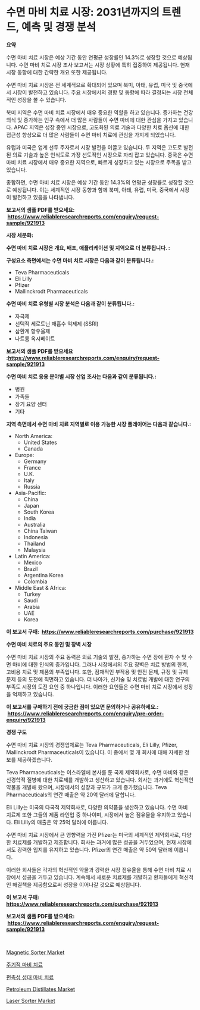 <p><h1>수면 마비 치료 시장: 2031년까지의 트렌드, 예측 및 경쟁 분석</h1></p><p><strong>요약</strong></p>
<p><p>수면 마비 치료 시장은 예상 기간 동안 연평균 성장률인 14.3%로 성장할 것으로 예상됩니다. 수면 마비 치료 시장 조사 보고서는 시장 상황에 특히 집중하여 제공됩니다. 현재 시장 동향에 대한 간략한 개요 또한 제공됩니다.</p><p>수면 마비 치료 시장은 전 세계적으로 확대되어 있으며 북미, 아태, 유럽, 미국 및 중국에서 시장이 발전하고 있습니다. 주요 시장에서의 경향 및 동향에 따라 결정되는 시장 전체적인 성장을 볼 수 있습니다.</p><p>북미 지역은 수면 마비 치료 시장에서 매우 중요한 역할을 하고 있습니다. 증가하는 건강 의식 및 증가하는 인구 속에서 더 많은 사람들이 수면 마비에 대한 관심을 가지고 있습니다. APAC 지역은 성장 중인 시장으로, 고도화된 의료 기술과 다양한 치료 옵션에 대한 접근성 향상으로 더 많은 사람들이 수면 마비 치료에 관심을 가지게 되었습니다.</p><p>유럽과 미국은 업계 선두 주자로서 시장 발전을 이끌고 있습니다. 두 지역은 고도로 발전된 의료 기술과 높은 인식도로 가장 선도적인 시장으로 자리 잡고 있습니다. 중국은 수면 마비 치료 시장에서 매우 중요한 지역으로, 빠르게 성장하고 있는 시장으로 주목을 받고 있습니다.</p><p>종합하면, 수면 마비 치료 시장은 예상 기간 동안 14.3%의 연평균 성장률로 성장할 것으로 예상됩니다. 이는 세계적인 시장 동향과 함께 북미, 아태, 유럽, 미국, 중국에서 시장이 발전하고 있음을 나타냅니다.</p></p>
<p><strong>보고서의 샘플 PDF를 받으세요: &nbsp;<a href="https://www.reliableresearchreports.com/enquiry/request-sample/921913">https://www.reliableresearchreports.com/enquiry/request-sample/921913</a></strong></p>
<p><strong>시장 세분화:</strong></p>
<p><strong> 수면 마비 치료 시장은 개요, 배포, 애플리케이션 및 지역으로 더 분류됩니다. :</strong></p>
<p><strong>구성요소 측면에서는 수면 마비 치료 시장은 다음과 같이 분류됩니다.:</strong></p>
<p><ul><li>Teva Pharmaceuticals</li><li>Eli Lilly</li><li>Pfizer</li><li>Mallinckrodt Pharmaceuticals</li></ul></p>
<p><strong> 수면 마비 치료 유형별 시장 분석은 다음과 같이 분류됩니다.:</strong></p>
<p><ul><li>자극제</li><li>선택적 세로토닌 재흡수 억제제 (SSRI)</li><li>삼환계 항우울제</li><li>나트륨 옥시베이트</li></ul></p>
<p><strong>보고서의 샘플 PDF를 받으세요 :<a href="https://www.reliableresearchreports.com/enquiry/request-sample/921913">https://www.reliableresearchreports.com/enquiry/request-sample/921913</a></strong></p>
<p><strong> 수면 마비 치료 응용 분야별 시장 산업 조사는 다음과 같이 분류됩니다.:</strong></p>
<p><ul><li>병원</li><li>가족들</li><li>장기 요양 센터</li><li>기타</li></ul></p>
<p><strong>지역 측면에서 수면 마비 치료 지역별로 이용 가능한 시장 플레이어는 다음과 같습니다.:</strong></p>
<p><ul>
    <li>
        North America:
        <ul>
            <li>United States</li>
            <li>Canada</li>
        </ul>
    </li>
    <li>
        Europe:
        <ul>
            <li>Germany</li>
            <li>France</li>
            <li>U.K.</li>
            <li>Italy</li>
            <li>Russia</li>
        </ul>
    </li>
    <li>
        Asia-Pacific:
        <ul>
            <li>China</li>
            <li>Japan</li>
            <li>South Korea</li>
            <li>India</li>
            <li>Australia</li>
            <li>China Taiwan</li>
            <li>Indonesia</li>
            <li>Thailand</li>
            <li>Malaysia</li>
        </ul>
    </li>
    <li>
        Latin America:
        <ul>
            <li>Mexico</li>
            <li>Brazil</li>
            <li>Argentina Korea</li>
            <li>Colombia</li>
        </ul>
    </li>
    <li>
        Middle East & Africa:
        <ul>
            <li>Turkey</li>
            <li>Saudi</li>
            <li>Arabia</li>
            <li>UAE</li>
            <li>Korea</li>
        </ul>
    </li>
    </ul></p>
<p><strong>이 보고서 구매: &nbsp;<a href="https://www.reliableresearchreports.com/purchase/921913">https://www.reliableresearchreports.com/purchase/921913</a></strong></p>
<p><strong>수면 마비 치료의 주요 동인 및 장벽 시장</strong></p>
<p><p>수면 마비 치료 시장의 주요 동력은 의료 기술의 발전, 증가하는 수면 장애 환자 수 및 수면 마비에 대한 인식의 증가입니다. 그러나 시장에서의 주요 장벽은 치료 방법의 한계, 고비용 치료 및 제품의 부족입니다. 또한, 잠재적인 부작용 및 안전 문제, 규정 및 규제 문제 등의 도전에 직면하고 있습니다. 더 나아가, 신기술 및 치료법 개발에 대한 연구의 부족도 시장의 도전 요인 중 하나입니다. 이러한 요인들은 수면 마비 치료 시장에서 성장을 억제하고 있습니다.</p></p>
<p><strong>이 보고서를 구매하기 전에 궁금한 점이 있으면 문의하거나 공유하세요.: &nbsp;<a href="https://www.reliableresearchreports.com/enquiry/pre-order-enquiry/921913">https://www.reliableresearchreports.com/enquiry/pre-order-enquiry/921913</a></strong></p>
<p><strong>경쟁 구도</strong></p>
<p><p>수면 마비 치료 시장의 경쟁업체로는 Teva Pharmaceuticals, Eli Lilly, Pfizer, Mallinckrodt Pharmaceuticals이 있습니다. 이 중에서 몇 개 회사에 대해 자세한 정보를 제공하겠습니다.</p><p>Teva Pharmaceuticals는 이스라엘에 본사를 둔 국제 제약회사로, 수면 마비와 같은 신경학적 질병에 대한 치료제를 개발하고 생산하고 있습니다. 회사는 과거에도 혁신적인 약물을 개발해 왔으며, 시장에서의 성장과 규모가 크게 증가했습니다. Teva Pharmaceuticals의 연간 매출은 약 20억 달러에 달합니다.</p><p>Eli Lilly는 미국의 다국적 제약회사로, 다양한 의약품을 생산하고 있습니다. 수면 마비 치료제 또한 그들의 제품 라인업 중 하나이며, 시장에서 높은 점유율을 유지하고 있습니다. Eli Lilly의 매출은 약 25억 달러에 이릅니다.</p><p>수면 마비 치료 시장에서 큰 영향력을 가진 Pfizer는 미국의 세계적인 제약회사로, 다양한 치료제를 개발하고 제조합니다. 회사는 과거에 많은 성공을 거두었으며, 현재 시장에서도 강력한 입지를 유지하고 있습니다. Pfizer의 연간 매출은 약 50억 달러에 이릅니다.</p><p>이러한 회사들은 각자의 혁신적인 약물과 강력한 시장 점유율을 통해 수면 마비 치료 시장에서 성공을 거두고 있습니다. 계속해서 새로운 치료제를 개발하고 환자들에게 혁신적인 해결책을 제공함으로써 성장을 이어나갈 것으로 예상됩니다.</p></p>
<p><strong>이 보고서 구매: &nbsp; <a href="https://www.reliableresearchreports.com/purchase/921913">https://www.reliableresearchreports.com/purchase/921913</a></strong></p>
<p><strong>보고서의 샘플 PDF를 받으세요: &nbsp;<a href="https://www.reliableresearchreports.com/enquiry/request-sample/921913">https://www.reliableresearchreports.com/enquiry/request-sample/921913</a></strong><strong></strong></p>
<p>&nbsp;</p>
<p><p><a href="https://issuu.com/reportprime-2/docs/magnetic-sorter-market-size-2030.pptx">Magnetic Sorter Market</a></p><p><a href="https://github.com/sougarounis/Market-Research-Report-List-2/blob/main/3319881182388.md">주기적 마비 치료</a></p><p><a href="https://github.com/laholand/Market-Research-Report-List-2/blob/main/4702015182387.md">편측성 성대 마비 치료</a></p><p><a href="https://github.com/eeaveuhhh/Market-Research-Report-List-1/blob/main/petroleum-distillates-market.md">Petroleum Distillates Market</a></p><p><a href="https://issuu.com/reportprime-2/docs/laser-sorter-market-size-2030.pptx">Laser Sorter Market</a></p></p>